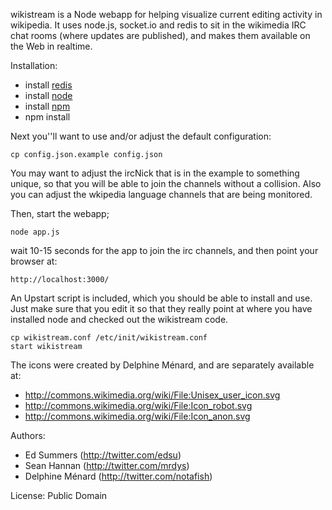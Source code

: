 wikistream is a Node webapp for helping visualize current editing
activity in wikipedia. It uses node.js, socket.io and redis to sit in the
wikimedia IRC chat rooms (where updates are published), and makes them available
on the Web in realtime.

Installation:

* install [redis](http://redis.io)
* install [node](http://node.io)
* install [npm](http://npmjs.org/)
* npm install

Next you''ll want to use and/or adjust the default configuration:

    cp config.json.example config.json

You may want to adjust the ircNick that is in the example to something unique,
so that you will be able to join the channels without a collision. Also you 
can adjust the wkipedia language channels that are being monitored.

Then, start the webapp;

    node app.js

wait 10-15 seconds for the app to join the irc channels, and then
point your browser at:

    http://localhost:3000/

An Upstart script is included, which you should be able to install and use. Just
make sure that you edit it so that they really point at where you have
installed node and checked out the wikistream code.

    cp wikistream.conf /etc/init/wikistream.conf
    start wikistream

The icons were created by Delphine Ménard, and are separately available at:

* http://commons.wikimedia.org/wiki/File:Unisex_user_icon.svg
* http://commons.wikimedia.org/wiki/File:Icon_robot.svg
* http://commons.wikimedia.org/wiki/File:Icon_anon.svg

Authors: 

* Ed Summers (http://twitter.com/edsu)
* Sean Hannan (http://twitter.com/mrdys)
* Delphine Ménard (http://twitter.com/notafish)

License: Public Domain
